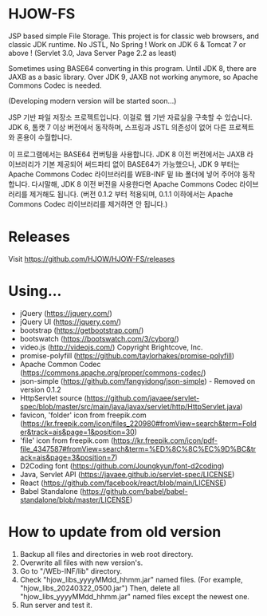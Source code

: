 # HJOW-FS

JSP based simple File Storage.
This project is for classic web browsers, and classic JDK runtime.
No JSTL, No Spring !
Work on JDK 6 & Tomcat 7 or above !
(Servlet 3.0, Java Server Page 2.2 as least)

Sometimes using BASE64 converting in this program.
Until JDK 8, there are JAXB as a basic library.
Over JDK 9, JAXB not working anymore, so Apache Commons Codec is needed.

(Developing modern version will be started soon...)


JSP 기반 파일 저장소 프로젝트입니다.
이걸로 웹 기반 자료실을 구축할 수 있습니다.
JDK 6, 톰캣 7 이상 버전에서 동작하며, 스프링과 JSTL 의존성이 없어 다른 프로젝트와 혼용이 수월합니다.

이 프로그램에서는 BASE64 컨버팅을 사용합니다.
JDK 8 이전 버전에서는 JAXB 라이브러리가 기본 제공되어 써드파티 없이 BASE64가 가능했으나,
JDK 9 부터는 Apache Commons Codec 라이브러리를 WEB-INF 밑 lib 폴더에 넣어 주어야 동작합니다.
다시말해, JDK 8 이전 버전을 사용한다면 Apache Commons Codec 라이브러리를 제거해도 됩니다.
(버전 0.1.2 부터 적용되며, 0.1.1 이하에서는 Apache Commons Codec 라이브러리를 제거하면 안 됩니다.)

# Releases

Visit https://github.com/HJOW/HJOW-FS/releases

# Using...

+ jQuery (https://jquery.com/)
+ jQuery UI (https://jquery.com/)
+ bootstrap (https://getbootstrap.com/)
+ bootswatch (https://bootswatch.com/3/cyborg/)
+ video.js (http://videojs.com/) Copyright Brightcove, Inc.
+ promise-polyfill (https://github.com/taylorhakes/promise-polyfill)
+ Apache Common Codec (https://commons.apache.org/proper/commons-codec/)
+ json-simple (https://github.com/fangyidong/json-simple) - Removed on version 0.1.2
+ HttpServlet source (https://github.com/javaee/servlet-spec/blob/master/src/main/java/javax/servlet/http/HttpServlet.java)
+ favicon, 'folder' icon from freepik.com (https://kr.freepik.com/icon/files_220980#fromView=search&term=Folder&track=ais&page=1&position=30)
+ 'file' icon from freepik.com (https://kr.freepik.com/icon/pdf-file_4347587#fromView=search&term=%ED%8C%8C%EC%9D%BC&track=ais&page=3&position=7)
+ D2Coding font (https://github.com/Joungkyun/font-d2coding)
+ Java, Servlet API (https://javaee.github.io/servlet-spec/LICENSE)
+ React (https://github.com/facebook/react/blob/main/LICENSE)
+ Babel Standalone (https://github.com/babel/babel-standalone/blob/master/LICENSE)

# How to update from old version

1. Backup all files and directories in web root directory.
2. Overwrite all files with new version's.
3. Go to "/WEb-INF/lib" directory.
4. Check "hjow_libs_yyyyMMdd_hhmm.jar" named files. (For example, "hjow_libs_20240322_0500.jar")
   Then, delete all "hjow_libs_yyyyMMdd_hhmm.jar" named files except the newest one.
5. Run server and test it.